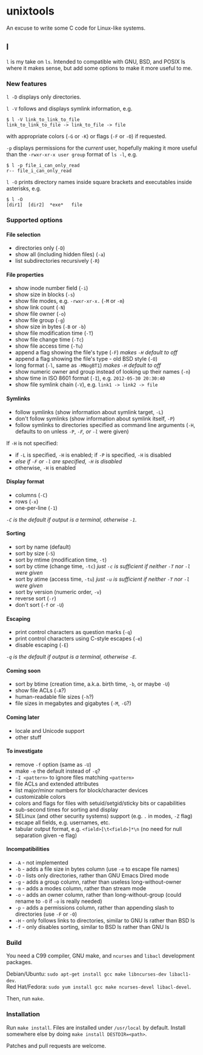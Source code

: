 unixtools
=========

An excuse to write some C code for Linux-like systems.

l
-

`l` is my take on `ls`.  Intended to compatible with GNU, BSD, and POSIX ls
where it makes sense, but add some options to make it more useful to me.

### New features

`l -D` displays only directories.

`l -V` follows and displays symlink information, e.g.

    $ l -V link_to_link_to_file
    link_to_link_to_file -> link_to_file -> file

with appropriate colors (`-G` or `-K`) or flags (`-F` or `-O`) if requested.

`-p` displays permissions for the _current_ user, hopefully
making it more useful than the `-rwxr-xr-x user group` format of `ls -l`,
e.g.

    $ l -p file_i_can_only_read
    r-- file_i_can_only_read

`l -O` prints directory names inside square brackets and executables inside
asterisks, e.g.

    $ l -O
    [dir1]  [dir2]  *exe*   file

### Supported options

#### File selection
 * directories only (`-D`)
 * show all (including hidden files) (`-a`)
 * list subdirectories recursively (`-R`)

#### File properties
 * show inode number field (`-i`)
 * show size in blocks (`-s`)
 * show file modes, e.g. `-rwxr-xr-x.` (`-M` or `-m`)
 * show link count (`-N`)
 * show file owner (`-o`)
 * show file group (`-g`)
 * show size in bytes (`-B` or `-b`)
 * show file modification time (`-T`)
 * show file change time (`-Tc`)
 * show file access time (`-Tu`)
 * append a flag showing the file's type (`-F`) _makes `-H` default to off_
 * append a flag showing the file's type - old BSD style (`-O`)
 * long format (`-l`, same as `-MNogBT1`) _makes `-H` default to off_
 * show numeric owner and group instead of looking up their names (`-n`)
 * show time in ISO 8601 format (`-I`), e.g. `2012-05-30 20:30:40`
 * show file symlink chain (`-V`), e.g. `link1 -> link2 -> file`

#### Symlinks
 * follow symlinks (show information about symlink target, `-L`)
 * don't follow symlinks (show information about symlink itself, `-P`)
 * follow symlinks to directories specified as command line arguments (`-H`, defaults to on unless `-P`, _`-F`, or `-l`_ were given)

 If `-H` is not specified:

  * if `-L` is specified, `-H` is enabled; if `-P` is specified, `-H` is disabled
  * _else if `-F` or `-l` are specified, `-H` is disabled_
  * otherwise, `-H` is enabled

#### Display format
 * columns (`-C`)
 * rows (`-x`)
 * one-per-line (`-1`)

 _`-C` is the default if output is a terminal, otherwise `-1`._

#### Sorting
 * sort by name (default)
 * sort by size (`-S`)
 * sort by mtime (modification time, `-t`)
 * sort by ctime (change time, `-tc`) _just `-c` is sufficient if neither `-T` nor `-l` were given_
 * sort by atime (access time, `-tu`) _just `-u` is sufficient if neither `-T` nor `-l` were given_
 * sort by version (numeric order, `-v`)
 * reverse sort (`-r`)
 * don't sort (`-f` or `-U`)

#### Escaping
 * print control characters as question marks (`-q`)
 * print control characters using C-style escapes (`-e`)
 * disable escaping (`-E`)

_`-q` is the default if output is a terminal, otherwise `-E`._

#### Coming soon
 * sort by btime (creation time, a.k.a. birth time, `-b`, or maybe `-U`)
 * show file ACLs (`-A`?)
 * human-readable file sizes (`-h`?)
 * file sizes in megabytes and gigabytes (`-M`, `-G`?)

#### Coming later
 * locale and Unicode support
 * other stuff

#### To investigate
 * remove `-f` option (same as `-U`)
 * make `-e` the default instead of `-q`?
 * `-I <pattern>` to ignore files matching `<pattern>`
 * file ACLs and extended attributes
 * list major/minor numbers for block/character devices
 * customizable colors
 * colors and flags for files with setuid/setgid/sticky bits or capabilities
 * sub-second times for sorting and display
 * SELinux (and other security systems) support (e.g. `.` in modes, `-Z` flag)
 * escape all fields, e.g. usernames, etc.
 * tabular output format, e.g. `<field>[\t<field>]*\n` (no need for null separation given -e flag)

#### Incompatibilities
 * `-A` - not implemented
 * `-b` - adds a file size in bytes column (use `-e` to escape file names)
 * `-D` - lists only directories, rather than GNU Emacs Dired mode
 * `-g` - adds a group column, rather than useless long-without-owner
 * `-m` - adds a modes column, rather than stream mode
 * `-o` - adds an owner column, rather than long-without-group (could rename to `-O` if `-o` is really needed)
 * `-p` - adds a permissions column, rather than appending slash to directories (use `-F` or `-O`)
 * `-H` - only follows links to directories, similar to GNU ls rather than BSD ls
 * `-f` - only disables sorting, similar to BSD ls rather than GNU ls

### Build

You need a C99 compiler, GNU make, and `ncurses` and `libacl` development packages.

Debian/Ubuntu: `sudo apt-get install gcc make libncurses-dev libacl1-dev`.  
Red Hat/Fedora: `sudo yum install gcc make ncurses-devel libacl-devel`.

Then, run `make`.

### Installation

Run `make install`.  Files are installed under `/usr/local` by default.  Install
somewhere else by doing `make install DESTDIR=<path>`.

Patches and pull requests are welcome.
